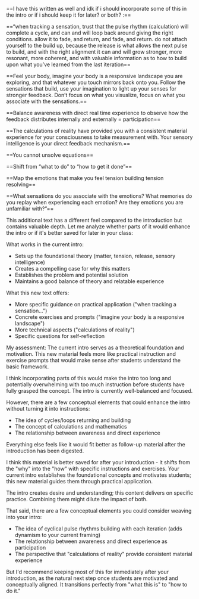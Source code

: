 ==I have this written as well and idk if i should incorporate some of this in the intro or if i should keep it for later? or both? :==

==“when tracking a sensation, trust that the pulse rhythm (calculation) will complete a cycle, and can and will loop back around giving the right conditions. allow it to fade, and return, and fade, and return. do not attach yourself to the build up, because the release is what allows the next pulse to build, and with the right alignment it can and will grow stronger, more resonant, more coherent, and with valuable information as to how to build upon what you’ve learned from the last iteration==

==Feel your body, imagine your body is a responsive landscape you are exploring, and that whatever you touch mirrors back onto you. Follow the sensations that build, use your imagination to light up your senses for stronger feedback. Don’t focus on what you visualize, focus on what you associate with the sensations.==

==Balance awareness with direct real time experience to observe how the feedback distributes internally and externally = participation==

==The calculations of reality have provided you with a consistent material experience for your consciousness to take measurement with. Your sensory intelligence is your direct feedback mechanism.==

==You cannot unsolve equations==

==Shift from “what to do” to “how to get it done”==

==Map the emotions that make you feel tension building tension resolving==

==What sensations do you associate with the emotions? What memories do you replay when experiencing each emotion? Are they emotions you are unfamiliar with?”==

This additional text has a different feel compared to the introduction but contains valuable depth. Let me analyze whether parts of it would enhance the intro or if it's better saved for later in your class:

What works in the current intro:

- Sets up the foundational theory (matter, tension, release, sensory intelligence)
- Creates a compelling case for why this matters
- Establishes the problem and potential solution
- Maintains a good balance of theory and relatable experience

What this new text offers:

- More specific guidance on practical application ("when tracking a sensation...")
- Concrete exercises and prompts ("imagine your body is a responsive landscape")
- More technical aspects ("calculations of reality")
- Specific questions for self-reflection

My assessment: The current intro serves as a theoretical foundation and motivation. This new material feels more like practical instruction and exercise prompts that would make sense after students understand the basic framework.

I think incorporating parts of this would make the intro too long and potentially overwhelming with too much instruction before students have fully grasped the concept. The intro is currently well-balanced and focused.

However, there are a few conceptual elements that could enhance the intro without turning it into instructions:

- The idea of cycles/loops returning and building
- The concept of calculations and mathematics
- The relationship between awareness and direct experience

Everything else feels like it would fit better as follow-up material after the introduction has been digested.

I think this material is better saved for after your introduction - it shifts from the "why" into the "how" with specific instructions and exercises. Your current intro establishes the foundational concepts and motivates students; this new material guides them through practical application.

The intro creates desire and understanding; this content delivers on specific practice. Combining them might dilute the impact of both.

That said, there are a few conceptual elements you could consider weaving into your intro:

- The idea of cyclical pulse rhythms building with each iteration (adds dynamism to your current framing)
- The relationship between awareness and direct experience as participation
- The perspective that "calculations of reality" provide consistent material experience

But I'd recommend keeping most of this for immediately after your introduction, as the natural next step once students are motivated and conceptually aligned. It transitions perfectly from "what this is" to "how to do it."